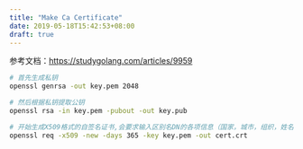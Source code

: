 ```yaml
---
title: "Make Ca Certificate"
date: 2019-05-18T15:42:53+08:00
draft: true
---
```


参考文档：https://studygolang.com/articles/9959

```bash
# 首先生成私钥
openssl genrsa -out key.pem 2048

# 然后根据私钥提取公钥
openssl rsa -in key.pem -pubout -out key.pub

# 开始生成X509格式的自签名证书,会要求输入区别名DN的各项信息（国家，城市，组织，姓名，email等.
openssl req -x509 -new -days 365 -key key.pem -out cert.crt
```